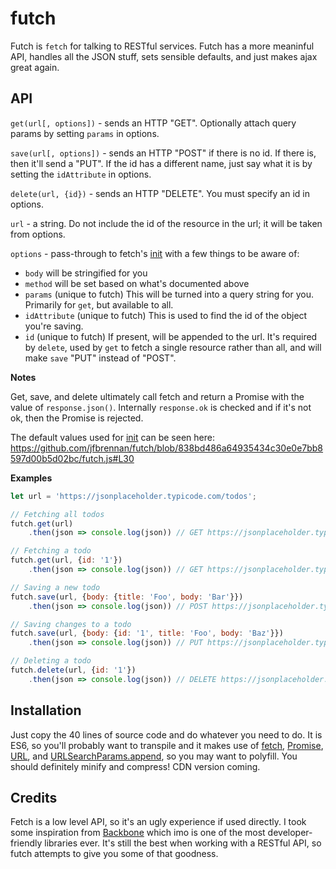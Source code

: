 # futch
Futch is `fetch` for talking to RESTful services. Futch has a more meaninful API, handles all the JSON stuff, sets sensible defaults, and just makes ajax great again. 

## API

`get(url[, options])` - sends an HTTP "GET". Optionally attach query params by setting `params` in options.

`save(url[, options])` - sends an HTTP "POST" if there is no id. If there is, then it'll send a "PUT". If the id has a different name, just say what it is by setting the `idAttribute` in options.

`delete(url, {id})` - sends an HTTP "DELETE". You must specify an id in options.

`url` - a string. Do not include the id of the resource in the url; it will be taken from options.

`options` - pass-through to fetch's [init](https://developer.mozilla.org/en-US/docs/Web/API/WindowOrWorkerGlobalScope/fetch#Parameters) with a few things to be aware of: 

- `body` will be stringified for you
- `method` will be set based on what's documented above
- `params` (unique to futch) This will be turned into a query string for you. Primarily for `get`, but available to all.
- `idAttribute` (unique to futch) This is used to find the id of the object you're saving.
- `id` (unique to futch) If present, will be appended to the url. It's required by `delete`, used by `get` to fetch a single resource rather than all, and will make `save` "PUT" instead of "POST". 

**Notes**

Get, save, and delete ultimately call fetch and return a Promise with the value of `response.json()`. Internally `response.ok` is checked and if it's not ok, then the Promise is rejected. 

The default values used for [init](https://developer.mozilla.org/en-US/docs/Web/API/WindowOrWorkerGlobalScope/fetch#Parameters) can be seen here: https://github.com/jfbrennan/futch/blob/838bd486a64935434c30e0e7bb8597d00b5d02bc/futch.js#L30


**Examples**
```javascript
let url = 'https://jsonplaceholder.typicode.com/todos';

// Fetching all todos
futch.get(url)
    .then(json => console.log(json)) // GET https://jsonplaceholder.typicode.com/todos

// Fetching a todo
futch.get(url, {id: '1'})
    .then(json => console.log(json)) // GET https://jsonplaceholder.typicode.com/todos/1

// Saving a new todo
futch.save(url, {body: {title: 'Foo', body: 'Bar'}})
    .then(json => console.log(json)) // POST https://jsonplaceholder.typicode.com/todos

// Saving changes to a todo
futch.save(url, {body: {id: '1', title: 'Foo', body: 'Baz'}})
    .then(json => console.log(json)) // PUT https://jsonplaceholder.typicode.com/todos/1

// Deleting a todo
futch.delete(url, {id: '1'})
    .then(json => console.log(json)) // DELETE https://jsonplaceholder.typicode.com/todos/1

```

## Installation
Just copy the 40 lines of source code and do whatever you need to do. It is ES6, so you'll probably want to transpile and it makes use of [fetch](https://developer.mozilla.org/en-US/docs/Web/API/Fetch_API), [Promise](https://developer.mozilla.org/en-US/docs/Web/JavaScript/Reference/Global_Objects/Promise), [URL](https://developer.mozilla.org/en-US/docs/Web/API/URL/URL), and [URLSearchParams.append](https://developer.mozilla.org/en-US/docs/Web/API/URLSearchParams/append), so you may want to polyfill. You should definitely minify and compress! CDN version coming.

## Credits
Fetch is a low level API, so it's an ugly experience if used directly. I took some inspiration from [Backbone](http://backbonejs.org) which imo is one of the most developer-friendly libraries ever. It's still the best when working with a RESTful API, so futch attempts to give you some of that goodness. 
